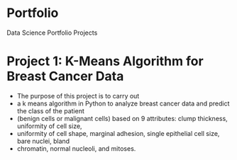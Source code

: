 # Portfolio
Data Science Portfolio Projects

# Project 1: K-Means Algorithm for Breast Cancer Data
* The purpose of this project is to carry out
* a k means algorithm in Python to analyze breast cancer data and predict the class of the patient
* (benign cells or malignant cells) based on 9 attributes: clump thickness, uniformity of cell size,
* uniformity of cell shape, marginal adhesion, single epithelial cell size, bare nuclei, bland
* chromatin, normal nucleoli, and mitoses. 
